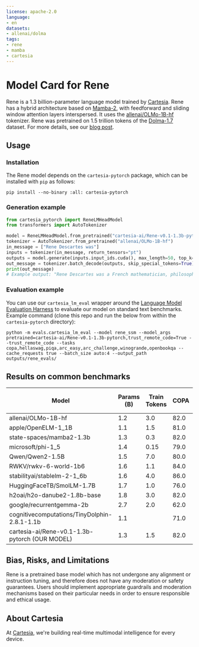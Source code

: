 ```yaml
---
license: apache-2.0
language:
- en
datasets:
- allenai/dolma
tags:
- rene
- mamba
- cartesia
---
```


# Model Card for Rene

Rene is a 1.3 billion-parameter language model trained by [Cartesia](https://cartesia.ai).
Rene has a hybrid architecture based on [Mamba-2](https://arxiv.org/abs/2405.21060), with feedforward and sliding window attention layers interspersed.
It uses the [allenai/OLMo-1B-hf](https://huggingface.co/allenai/OLMo-1B-hf) tokenizer.
Rene was pretrained on 1.5 trillion tokens of the [Dolma-1.7](https://huggingface.co/datasets/allenai/dolma) dataset.
For more details, see our [blog post](https://cartesia.ai/blog/on-device).

## Usage
### Installation
The Rene model depends on the `cartesia-pytorch` package, which can be installed with `pip` as follows:
```shell
pip install --no-binary :all: cartesia-pytorch
```

### Generation example
```python
from cartesia_pytorch import ReneLMHeadModel
from transformers import AutoTokenizer

model = ReneLMHeadModel.from_pretrained("cartesia-ai/Rene-v0.1-1.3b-pytorch").half().cuda()
tokenizer = AutoTokenizer.from_pretrained("allenai/OLMo-1B-hf")
in_message = ["Rene Descartes was"]
inputs = tokenizer(in_message, return_tensors="pt")
outputs = model.generate(inputs.input_ids.cuda(), max_length=50, top_k=100, top_p=0.99)
out_message = tokenizer.batch_decode(outputs, skip_special_tokens=True)[0]
print(out_message)
# Example output: "Rene Descartes was a French mathematician, philosopher, and scientist. Descartes is famously credited for creating the Cartesian coordinate system: a 3 dimensional representation of points, vectors, and directions. This work is, for the most part" ...
```

### Evaluation example
You can use our `cartesia_lm_eval` wrapper around the [Language Model Evaluation Harness](https://github.com/EleutherAI/lm-evaluation-harness/tree/main) to evaluate our model on standard text benchmarks. Example command (clone this repo and run the below from within the `cartesia-pytorch` directory):
```shell
python -m evals.cartesia_lm_eval --model rene_ssm --model_args pretrained=cartesia-ai/Rene-v0.1-1.3b-pytorch,trust_remote_code=True --trust_remote_code --tasks copa,hellaswag,piqa,arc_easy,arc_challenge,winogrande,openbookqa --cache_requests true --batch_size auto:4 --output_path outputs/rene_evals/
```
## Results on common benchmarks
| Model                                          | Params (B) | Train Tokens | COPA | HellaSwag | MMLU (5-shot) | PIQA | ARC-e | ARC-c | WinoGrande | OpenBookQA | Average |
|------------------------------------------------|------------|--------------|------|-----------|---------------|------|-------|-------|------------|------------|---------|
| allenai/OLMo-1B-hf                             | 1.2        | 3.0          | 82.0 | 62.9      | 26.2          | 75.1 | 57.4  | 31.1  | 60.0       | 36.2       | 53.9    |
| apple/OpenELM-1\_1B                            | 1.1        | 1.5          | 81.0 | 64.8      | 27.1          | 75.6 | 55.4  | 32.3  | 61.9       | 36.2       | 54.3    |
| state-spaces/mamba2-1.3b                       | 1.3        | 0.3          | 82.0 | 60.0      | 25.8          | 73.7 | 64.2  | 33.3  | 61.0       | 37.8       | 54.7    |
| microsoft/phi-1\_5                             | 1.4        | 0.15         | 79.0 | 62.6      | 42.5          | 75.5 | 73.2  | 48.0  | 72.8       | 48.0       | 62.7    |
| Qwen/Qwen2-1.5B                                | 1.5        | 7.0          | 80.0 | 65.4      | 56.0          | 75.5 | 60.4  | 35.0  | 65.8       | 36.4       | 59.3    |
| RWKV/rwkv-6-world-1b6                          | 1.6        | 1.1          | 84.0 | 58.3      | 25.9          | 73.5 | 56.7  | 34.1  | 60.0       | 37.4       | 53.7    |
| stabilityai/stablelm-2-1\_6b                   | 1.6        | 4.0          | 86.0 | 69.0      | 38.1          | 76.7 | 68.1  | 38.9  | 63.6       | 38.8       | 59.9    |
| HuggingFaceTB/SmolLM-1.7B                      | 1.7        | 1.0          | 76.0 | 65.8      | 29.9          | 76.1 | 73.5  | 46.4  | 60.9       | 42.0       | 58.8    |
| h2oai/h2o-danube2-1.8b-base                    | 1.8        | 3.0          | 82.0 | 72.4      | 39.9          | 77.3 | 69.0  | 39.9  | 63.9       | 41.4       | 60.7    |
| google/recurrentgemma-2b                       | 2.7        | 2.0          | 62.0 | 61.8      | 32.3          | 68.8 | 46.4  | 29.9  | 57.1       | 29.0       | 48.4    |
| cognitivecomputations/TinyDolphin-2.8.1-1.1b   | 1.1        |              | 71.0 | 59.9      | 25.7          | 73.1 | 55.8  | 33.0  | 59.7       | 36.6       | 51.9    |
| cartesia-ai/Rene-v0.1-1.3b-pytorch (OUR MODEL) | 1.3        | 1.5          | 82.0 | 69.4      | 32.6          | 77.5 | 61.7  | 34.4  | 62.9       | 39.2       | 57.5    |

## Bias, Risks, and Limitations
Rene is a pretrained base model which has not undergone any alignment or instruction tuning, and therefore does not have any moderation or safety guarantees. Users should implement appropriate guardrails and moderation mechanisms based on their particular needs in order to ensure responsible and ethical usage.

## About Cartesia
At [Cartesia](https://cartesia.ai/), we're building real-time multimodal intelligence for every device.
